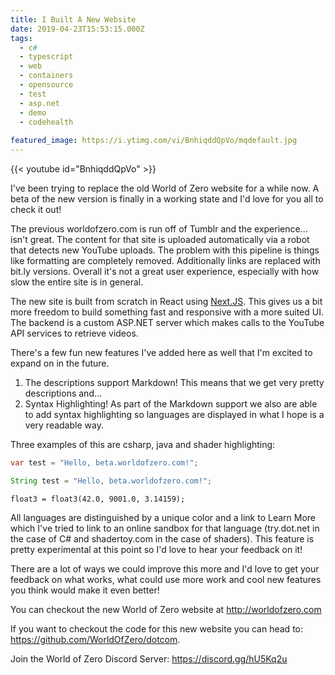 ```yaml
---
title: I Built A New Website
date: 2019-04-23T15:53:15.000Z
tags:
  - c#
  - typescript
  - web
  - containers
  - opensource
  - test
  - asp.net
  - demo
  - codehealth
  
featured_image: https://i.ytimg.com/vi/BnhiqddQpVo/mqdefault.jpg
---
```


{{< youtube id="BnhiqddQpVo" >}}

I've been trying to replace the old World of Zero website for a while now. A beta of the new version is finally in a working state and I'd love for you all to check it out!

The previous worldofzero.com is run off of Tumblr and the experience... isn't great. The content for that site is uploaded automatically via a robot that detects new YouTube uploads. The problem with this pipeline is things like formatting are completely removed. Additionally links are replaced with bit.ly versions. Overall it's not a great user experience, especially with how slow the entire site is in general.

The new site is built from scratch in React using [Next.JS](https://nextjs.org/). This gives us a bit more freedom to build something fast and responsive with a more suited UI. The backend is a custom ASP.NET server which makes calls to the YouTube API services to retrieve videos.

There's a few fun new features I've added here as well that I'm excited to expand on in the future.

1. The descriptions support Markdown! This means that we get very pretty descriptions  and...
2. Syntax Highlighting! As part of the Markdown support we also are able to add syntax highlighting so languages are displayed in what I hope is a very readable way.

Three examples of this are csharp, java and shader highlighting:

```csharp
var test = "Hello, beta.worldofzero.com!";
```

```java
String test = "Hello, beta.worldofzero.com!";
```

```shader
float3 = float3(42.0, 9001.0, 3.14159);
```

All languages are distinguished by a unique color and a link to Learn More which I've tried to link to an online sandbox for that language (try.dot.net in the case of C# and shadertoy.com in the case of shaders). This feature is pretty experimental at this point so I'd love to hear your feedback on it!

There are a lot of ways we could improve this more and I'd love to get your feedback on what works, what could use more work and cool new features you think would make it even better!

You can checkout the new World of Zero website at http://worldofzero.com

If you want to checkout the code for this new website you can head to: https://github.com/WorldOfZero/dotcom.

Join the World of Zero Discord Server: https://discord.gg/hU5Kq2u